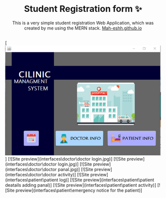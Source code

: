 <!-- PROJECT LOGO -->
<br />
<p align="center">
  <h1 align="center">Student Registration form ✨</h1>

  <p align="center">
    This is a very simple student registration Web Application, which was created by me using the MERN stack. 
    <a href="https://Mah-eshh.github.io">Mah-eshh.github.io</a>
    <br />
    <br />
   
  </p>
</p>

[![Site preview](interfaces\welcome.jpg)]
[![Site preview](interfaces\doctor\doctor login.jpg)]
[![Site preview](interfaces\doctor\doctor login.jpg)]
[![Site preview](interfaces\doctor\doctor panal.jpg)]
[![Site preview](interfaces\doctor\doctor activity)]
[![Site preview](interfaces\patient\patient log)]
[![Site preview](interfaces\patient\patient deatails adding panal)]
[![Site preview](interfaces\patient\patient activity)]
[![Site preview](interfaces\patient\emergency notice  for the patient)]
